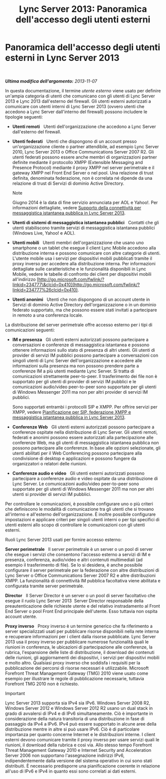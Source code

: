 ﻿---
title: "Lync Server 2013: Panoramica dell'accesso degli utenti esterni"
TOCTitle: Panoramica dell'accesso degli utenti esterni
ms:assetid: 97aded6c-5fa3-4225-95a6-9ad094d61654
ms:mtpsurl: https://technet.microsoft.com/it-it/library/Gg398775(v=OCS.15)
ms:contentKeyID: 49301422
ms.date: 08/24/2015
mtps_version: v=OCS.15
ms.translationtype: HT
---

# Panoramica dell'accesso degli utenti esterni in Lync Server 2013

 

_**Ultima modifica dell'argomento:** 2013-11-07_

In questa documentazione, il termine *utente esterno* viene usato per definire un'ampia categoria di utenti che comunicano con gli utenti di Lync Server 2013 e Lync 2013 dall'esterno del firewall. Gli utenti esterni autorizzati a comunicare con utenti interni di Lync Server 2013 (ovvero utenti che accedono a Lync Server dall'interno del firewall) possono includere le tipologie seguenti:

  - **Utenti remoti**   Utenti dell'organizzazione che accedono a Lync Server dall'esterno del firewall.

  - **Utenti federati**   Utenti che dispongono di un account presso un'organizzazione cliente o partner attendibile, ad esempio Lync Server 2010, Lync Server 2013 o Office Communications Server 2007 R2. Gli utenti federati possono essere anche membri di organizzazioni partner definite mediante il protocollo XMPP (Extensible Messaging and Presence Protocol) mediante il proxy XMPP nel server perimetrale e il gateway XMPP nel Front End Server o nel pool. Una relazione di trust definita, denominata federazione, non è correlata né dipende da una relazione di trust di Servizi di dominio Active Directory.
    

    > [!NOTE]
    > Giugno 2014 è la data di fine servizio annunciata per AOL e Yahoo!. Per informazioni dettagliate, vedere <A href="lync-server-2013-support-for-public-instant-messenger-connectivity.md">Supporto della connettività per messaggistica istantanea pubblica in Lync Server 2013</A>.



  - **Utenti di sistemi di messaggistica istantanea pubblici**   Contatti che gli utenti stabiliscono tramite servizi di messaggistica istantanea pubblici (Windows Live, Yahoo\! e AOL).

  - **Utenti mobili**   Utenti membri dell'organizzazione che usano uno smartphone o un tablet che esegue il client Lync Mobile accedono alla distribuzione interna e possono comunicare con altre categorie di utenti. L'utente mobile usa i servizi per dispositivi mobili pubblicati tramite il proxy inverso per accedere alla distribuzione interna. Per informazioni dettagliate sulle caratteristiche e le funzionalità disponibili in Lync Mobile, vedere le tabelle di confronto dei client per dispositivi mobili all'indirizzo [http://go.microsoft.com/fwlink/?linkid=234777\&clcid=0x410](http://go.microsoft.com/fwlink/?linkid=234777%26clcid=0x410).

  - **Utenti anonimi**   Utenti che non dispongono di un account utente in Servizi di dominio Active Directory dell'organizzazione o in un dominio federato supportato, ma che possono essere stati invitati a partecipare in remoto a una conferenza locale.

La distribuzione del server perimetrale offre accesso esterno per i tipi di comunicazioni seguenti:

  - **IM e presenza**   Gli utenti esterni autorizzati possono partecipare a conversazioni e conferenze di messaggistica istantanea e possono ottenere informazioni sullo stato di presenza di altri utenti. Gli utenti di provider di servizi IM pubblici possono partecipare a conversazioni con singoli utenti di Lync Server dell'organizzazione e accedere alle informazioni sulla presenza ma non possono prendere parte a conferenze IM a più utenti mediante Lync Server. Si tratta di comunicazioni strettamente peer-to-peer. Il trasferimento dei file non è supportato per gli utenti di provider di servizi IM pubblici e le comunicazioni audio/video peer-to-peer sono supportate per gli utenti di Windows Messenger 2011 ma non per altri provider di servizi IM pubblici.
    
    Sono supportati entrambi i protocolli SIP e XMPP. Per offrire servizi per XMPP, vedere [Pianificazione per SIP, federazione XMPP e messaggistica istantanea pubblica in Lync Server 2013](lync-server-2013-planning-for-sip-xmpp-federation-and-public-instant-messaging.md).

  - **Conferenze Web**   Gli utenti esterni autorizzati possono partecipare a conferenze ospitate nella distribuzione di Lync Server. Gli utenti remoti, federati e anonimi possono essere autorizzati alla partecipazione alle conferenze Web, ma gli utenti di messaggistica istantanea pubblica non possono partecipare alle conferenze. In base alle opzioni selezionate, gli utenti abilitati per il Web Conferencing possono partecipare alla condivisione di desktop e applicazioni e possono fungere da organizzatori o relatori delle riunioni.

  - **Conferenze audio e video**   Gli utenti esterni autorizzati possono partecipare a conferenze audio e video ospitate da una distribuzione di Lync Server. Le comunicazioni audio/video peer-to-peer sono supportate per gli utenti di Windows Messenger 2011 ma non per altri utenti si provider di servizi IM pubblici.

Per controllare le comunicazioni, è possibile configurare uno o più criteri che definiscono le modalità di comunicazione tra gli utenti che si trovano all'interno e all'esterno dell'organizzazione. È inoltre possibile configurare impostazioni e applicare criteri per singoli utenti interni o per tipi specifici di utenti esterni allo scopo di controllare le comunicazioni con gli utenti esterni.

Ruoli Lync Server 2013 usati per fornire accesso esterno:

**Server perimetrale**   Il server perimetrale è un server o un pool di server che esegue i servizi che consentono l'accesso esterno a servizi di IM e presenza, conferenza, audio/video e altri contenuti multimediali (ad esempio il trasferimento di file). Se lo si desidera, è anche possibile configurare il server perimetrale per la federazione con altre distribuzioni di Lync Server o Office Communications Server 2007 R2 e altre distribuzioni XMPP. La funzionalità di connettività IM pubblica facoltativa viene abilitata e configurata tramite server perimetrale.

**Director**   Il Server Director è un server o un pool di server facoltativo che esegue il ruolo Lync Server 2013  Server Director responsabile della preautenticazione delle richieste utente e del relativo instradamento al Front End Server o pool Front End principale dell'utente. Esso tuttavia non ospita account utente.

**Proxy inverso**   Proxy inverso è un termine generico che fa riferimento a server specializzati usati per pubblicare risorse disponibili nella rete interna e recuperare informazioni per i client dalla risorse pubblicate. Lync Server 2013 usa il proxy inverso per pubblicare numerose funzionalità quali le riunioni in conferenza, le ubicazioni di partecipazione alle conferenze, la rubrica, l'espansione delle liste di distribuzione, il download dei contenuti delle riunioni, gli aggiornamenti dei dispositivi, i servizi per dispositivi mobili e molto altro. Qualsiasi proxy inverso che soddisfa i requisiti per la pubblicazione dei percorsi di risorse necessari è utilizzabile. Microsoft Forefront Threat Management Gateway (TMG) 2010 viene usato come esempio per illustrare le regole di pubblicazione necessarie, tuttavia Forefront TMG 2010 non è richiesto.

> [!important]  
> Lync Server 2013 supporta sia IPv4 sia IPv6. Windows Server 2008 R2, Windows Server 2012 e Windows Server 2012 R2 usano un dual stack in grado di avvalersi di IPv4 e di IPv6 simultaneamente. Ciò è importante in considerazione della natura transitoria di una distribuzione in fase di passaggio da IPv4 a IPv6. IPv4 può essere supportato in alcune aree della distribuzione mentre in altre si può usare IPv6. Ciò è di particolare importanza per quanto concerne Internet e le distribuzioni interne. I client esterni devono comunicare tramite il proxy inverso per usare servizi quali le riunioni, il download della rubrica e così via. Allo stesso tempo Forefront Threat Management Gateway 2010 e Internet Security and Acceleration Server 2006 non supportano l'assegnazione indirizzi IPv6, indipendentemente dalla versione del sistema operativo in cui sono stati distribuiti. È necessario predisporre una pianificazione coerente in relazione all'uso di IPv6 e IPv4 in quanto essi sono correlati ai dati esterni.
